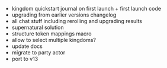 * kingdom quickstart journal on first launch + first launch code
* upgrading from earlier versions changelog
* all chat stuff including rerolling and upgrading results
* supernatural solution
* structure token mappings macro
* allow to select multiple kingdoms?
* update docs
* migrate to party actor
* port to v13